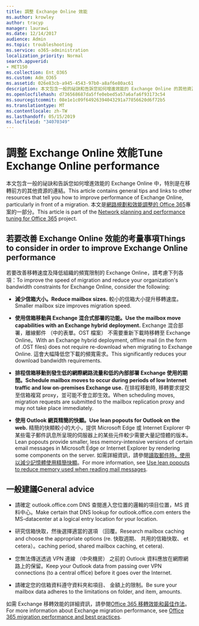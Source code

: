 ```yaml
---
title: 調整 Exchange Online 效能
ms.author: krowley
author: tracyp
manager: laurawi
ms.date: 12/14/2017
audience: Admin
ms.topic: troubleshooting
ms.service: o365-administration
localization_priority: Normal
search.appverid:
- MET150
ms.collection: Ent_O365
ms.custom: Adm_O365
ms.assetid: 026e83cb-a945-4543-97b0-a8af6e80ac61
description: 本文包含一般的祕訣和告訴您如何增進效能的 Exchange Online 的其他資源的連結。
ms.openlocfilehash: d736568687da5ffe0ebed5a57a6afa6f93173c54
ms.sourcegitcommit: 08e1e1c09f64926394043291a77856620d6f72b5
ms.translationtype: MT
ms.contentlocale: zh-TW
ms.lasthandoff: 05/15/2019
ms.locfileid: "34070349"
---
```

# <a name="tune-exchange-online-performance"></a><span data-ttu-id="240c0-103">調整 Exchange Online 效能</span><span class="sxs-lookup"><span data-stu-id="240c0-103">Tune Exchange Online performance</span></span>

<span data-ttu-id="240c0-104">本文包含一般的祕訣和告訴您如何增進效能的 Exchange Online 中，特別是在移轉前方的其他資源的連結。</span><span class="sxs-lookup"><span data-stu-id="240c0-104">This article contains general tips and links to other resources that tell you how to improve performance of Exchange Online, particularly in front of a migration.</span></span> <span data-ttu-id="240c0-105">本文是[網路規劃和效能調整的 Office 365](https://aka.ms/tune)專案的一部分。</span><span class="sxs-lookup"><span data-stu-id="240c0-105">This article is part of the [Network planning and performance tuning for Office 365](https://aka.ms/tune) project.</span></span>
   
## <a name="things-to-consider-in-order-to-improve-exchange-online-performance"></a><span data-ttu-id="240c0-106">若要改善 Exchange Online 效能的考量事項</span><span class="sxs-lookup"><span data-stu-id="240c0-106">Things to consider in order to improve Exchange Online performance</span></span>

<span data-ttu-id="240c0-107">若要改善移轉速度及降低組織的頻寬限制的 Exchange Online，請考慮下列各項：</span><span class="sxs-lookup"><span data-stu-id="240c0-107">To improve the speed of migration and reduce your organization's bandwidth constraints for Exchange Online, consider the following:</span></span>
  
- <span data-ttu-id="240c0-108">**減少信箱大小。**</span><span class="sxs-lookup"><span data-stu-id="240c0-108">**Reduce mailbox sizes.**</span></span> <span data-ttu-id="240c0-109">較小的信箱大小提升移轉速度。</span><span class="sxs-lookup"><span data-stu-id="240c0-109">Smaller mailbox size improves migration speed.</span></span> 
    
- <span data-ttu-id="240c0-110">**使用信箱移動與 Exchange 混合式部署的功能。**</span><span class="sxs-lookup"><span data-stu-id="240c0-110">**Use the mailbox move capabilities with an Exchange hybrid deployment.**</span></span> <span data-ttu-id="240c0-111">Exchange 混合部署，離線郵件 （中的表單。OST 檔案） 不需要重新下載時移轉至 Exchange Online。</span><span class="sxs-lookup"><span data-stu-id="240c0-111">With an Exchange hybrid deployment, offline mail (in the form of .OST files) does not require re-download when migrating to Exchange Online.</span></span> <span data-ttu-id="240c0-112">這會大幅降低您下載的頻寬需求。</span><span class="sxs-lookup"><span data-stu-id="240c0-112">This significantly reduces your download bandwidth requirements.</span></span> 
    
- <span data-ttu-id="240c0-113">**排程信箱移動到發生低的網際網路流量和低的內部部署 Exchange 使用的期間。**</span><span class="sxs-lookup"><span data-stu-id="240c0-113">**Schedule mailbox moves to occur during periods of low Internet traffic and low on-premises Exchange use.**</span></span> <span data-ttu-id="240c0-114">在排程移動時, 移轉要求提交至信箱複寫 proxy，並可能不會立即生效。</span><span class="sxs-lookup"><span data-stu-id="240c0-114">When scheduling moves, migration requests are submitted to the mailbox replication proxy and may not take place immediately.</span></span> 
    
- <span data-ttu-id="240c0-115">**使用 Outlook 網頁精簡的快顯。**</span><span class="sxs-lookup"><span data-stu-id="240c0-115">**Use lean popouts for Outlook on the web.**</span></span> <span data-ttu-id="240c0-116">精簡的快顯較小的大小，提供 Microsoft Edge 或 Internet Explorer 中某些電子郵件訊息所呈現的伺服器上的某些元件較少需要大量記憶體的版本。</span><span class="sxs-lookup"><span data-stu-id="240c0-116">Lean popouts provide smaller, less memory-intensive versions of certain email messages in Microsoft Edge or Internet Explorer by rendering some components on the server.</span></span> <span data-ttu-id="240c0-117">如需詳細資訊，請參閱[讀取郵件時，使用以減少記憶體使用精簡快顯](https://support.office.com/article/a6d6ba01-2562-4c3d-a8f1-78748dd506cf)。</span><span class="sxs-lookup"><span data-stu-id="240c0-117">For more information, see [Use lean popouts to reduce memory used when reading mail messages](https://support.office.com/article/a6d6ba01-2562-4c3d-a8f1-78748dd506cf).</span></span>


## <a name="general-advice"></a><span data-ttu-id="240c0-118">一般建議</span><span class="sxs-lookup"><span data-stu-id="240c0-118">General advice</span></span>

- <span data-ttu-id="240c0-119">請確定 outlook.office.com DNS 查閱進入您位置的邏輯的項目位置，MS 資料中心。</span><span class="sxs-lookup"><span data-stu-id="240c0-119">Make certain that DNS lookup for outlook.office.com enters the MS-datacenter at a logical entry location for your location.</span></span>

- <span data-ttu-id="240c0-120">研究信箱快取，然後選擇適當的選項 （回覆。</span><span class="sxs-lookup"><span data-stu-id="240c0-120">Research mailbox caching and choose the appropriate options (re.</span></span> <span data-ttu-id="240c0-121">快取週期、 共用的信箱快取、 et cetera）。</span><span class="sxs-lookup"><span data-stu-id="240c0-121">caching period, shared mailbox caching, et cetera).</span></span>

- <span data-ttu-id="240c0-122">您無法傳送透過 VPN 連線 （中央機房） 之前的 Outlook 資料應放在網際網路上的保留。</span><span class="sxs-lookup"><span data-stu-id="240c0-122">Keep your Outlook data from passing over VPN connections (to a central office) before it goes over the Internet.</span></span>

- <span data-ttu-id="240c0-123">請確定您的信箱資料遵守資料夾和項目、 金額上的限制。</span><span class="sxs-lookup"><span data-stu-id="240c0-123">Be sure your mailbox data adheres to the limitations on folder, and item, amounts.</span></span>
    
<span data-ttu-id="240c0-124">如需 Exchange 移轉效能的詳細資訊，請參閱[Office 365 移轉效能和最佳作法](https://support.office.com/article/d9acb371-fd6c-4c14-aa8e-db5cbe39aa57)。</span><span class="sxs-lookup"><span data-stu-id="240c0-124">For more information about Exchange migration performance, see [Office 365 migration performance and best practices](https://support.office.com/article/d9acb371-fd6c-4c14-aa8e-db5cbe39aa57).</span></span>
  


